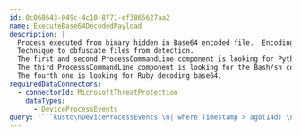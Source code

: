 ```yaml
---
id: 0c068643-049c-4c10-8771-ef3865627aa2
name: ExecuteBase64DecodedPayload
description: |
  Process executed from binary hidden in Base64 encoded file.  Encoding malicious software is a.
  Technique to obfuscate files from detection.
  The first and second ProcessCommandLine component is looking for Python decoding base64.
  The third ProcesssCommandLine component is looking for the Bash/sh commandline base64 decoding tool.
  The fourth one is looking for Ruby decoding base64.
requiredDataConnectors:
  - connectorId: MicrosoftThreatProtection
    dataTypes:
      - DeviceProcessEvents
query: "```kusto\nDeviceProcessEvents \n| where Timestamp > ago(14d) \n| where ProcessCommandLine contains \".decode('base64')\"\n        or ProcessCommandLine contains \".b64decode(\"\n        or ProcessCommandLine contains \"base64 --decode\"\n        or ProcessCommandLine contains \".decode64(\" \n| project Timestamp , DeviceName , FileName , FolderPath , ProcessCommandLine , InitiatingProcessCommandLine \n| top 100 by Timestamp \n```"
---
```


